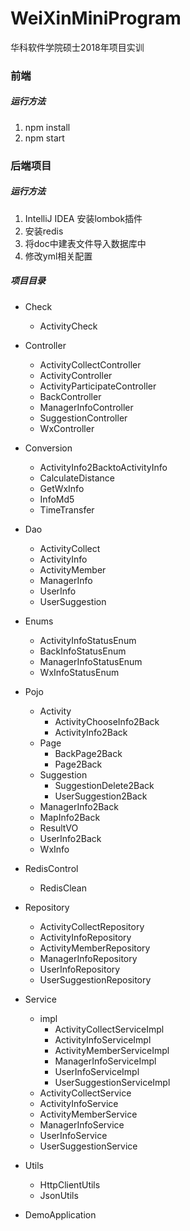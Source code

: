 # WeiXinMiniProgram
华科软件学院硕士2018年项目实训

### 前端



##### 运行方法

1. npm install
2. npm start







### 后端项目



##### 运行方法

1. IntelliJ IDEA 安装lombok插件
2. 安装redis
3. 将doc中建表文件导入数据库中
4. 修改yml相关配置



##### 项目目录

- Check
  - ActivityCheck
- Controller
  - ActivityCollectController
  - ActivityController
  - ActivityParticipateController
  - BackController
  - ManagerInfoController
  - SuggestionController
  - WxController
- Conversion
  - ActivityInfo2BacktoActivityInfo
  - CalculateDistance
  - GetWxInfo
  - InfoMd5
  - TimeTransfer
- Dao
  - ActivityCollect
  - ActivityInfo
  - ActivityMember
  - ManagerInfo
  - UserInfo
  - UserSuggestion
- Enums
  - ActivityInfoStatusEnum
  - BackInfoStatusEnum
  - ManagerInfoStatusEnum
  - WxInfoStatusEnum
- Pojo
  - Activity
    - ActivityChooseInfo2Back
    - ActivityInfo2Back
  - Page
    - BackPage2Back
    - Page2Back
  - Suggestion
    - SuggestionDelete2Back
    - UserSuggestion2Back
  - ManagerInfo2Back
  - MapInfo2Back
  - ResultVO
  - UserInfo2Back
  - WxInfo
- RedisControl
  - RedisClean
- Repository
  - ActivityCollectRepository
  - ActivityInfoRepository
  - ActivityMemberRepository
  - ManagerInfoRepository
  - UserInfoRepository
  - UserSuggestionRepository
- Service
  - impl
    - ActivityCollectServiceImpl
    - ActivityInfoServiceImpl
    - ActivityMemberServiceImpl
    - ManagerInfoServiceImpl
    - UserInfoServiceImpl
    - UserSuggestionServiceImpl
  - ActivityCollectService
  - ActivityInfoService
  - ActivityMemberService
  - ManagerInfoService
  - UserInfoService
  - UserSuggestionService

- Utils
  - HttpClientUtils
  - JsonUtils
- DemoApplication